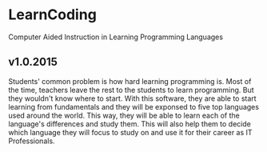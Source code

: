# LearnCoding
Computer Aided Instruction in Learning Programming Languages

## v1.0.2015
Students' common problem is how hard learning programming is. Most of the time, teachers leave the rest to the students to learn programming. But they wouldn't know where to start. With this software, they are able to start learning from fundamentals and they will be exponsed to five top languages used around the world. This way, they will be able to learn each of the language's differences and study them. This will also help them to decide which language they will focus to study on and use it for their career as IT Professionals.

